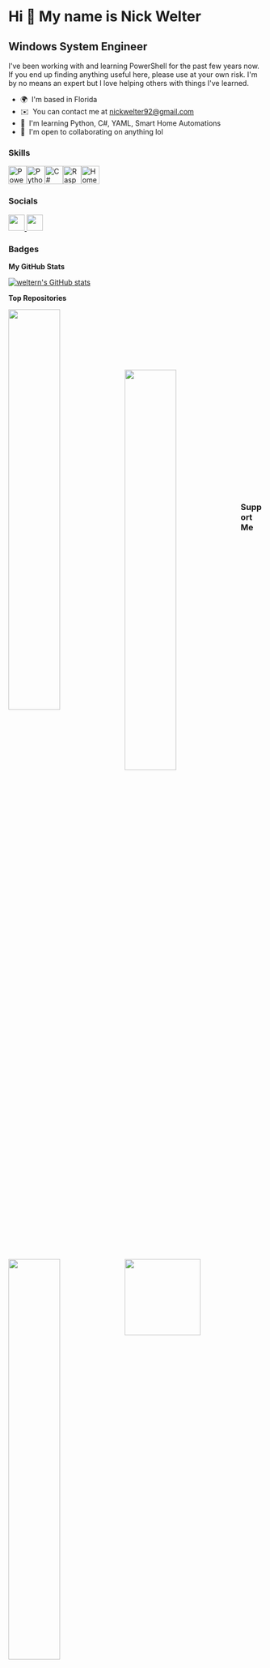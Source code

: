 Hi 👋 My name is Nick Welter
===================================================================================================================================

Windows System Engineer
---------------------------------

I've been working with and learning PowerShell for the past few years now. If you end up finding anything useful here, please use at your own risk. I'm by no means an expert but I love helping others with things I've learned.

* 🌍  I'm based in Florida
* ✉️  You can contact me at [nickwelter92@gmail.com](mailto:nickwelter92@gmail.com)
* 🧠  I'm learning Python, C#, YAML, Smart Home Automations
* 🤝  I'm open to collaborating on anything lol

### Skills


<p align="left">
<a href="https://learn.microsoft.com/en-us/powershell/scripting/overview?view=powershell-7.4" target="_blank" rel="noreferrer"><img src="https://raw.githubusercontent.com/gist/Xainey/d5bde7d01dcbac51ac951810e94313aa/raw/6c858c46726541b48ddaaebab29c41c07a196394/PowerShell.svg" width="36" height="36" alt="PowerShell" /></a><a href="https://www.python.org/" target="_blank" rel="noreferrer"><img src="https://raw.githubusercontent.com/danielcranney/readme-generator/main/public/icons/skills/python-colored.svg" width="36" height="36" alt="Python" /></a><a href="https://docs.microsoft.com/en-us/dotnet/csharp/" target="_blank" rel="noreferrer"><img src="https://raw.githubusercontent.com/danielcranney/readme-generator/main/public/icons/skills/csharp-colored.svg" width="36" height="36" alt="C#" /></a><a href="https://www.raspberrypi.org/" target="_blank" rel="noreferrer"><img src="https://raw.githubusercontent.com/danielcranney/readme-generator/main/public/icons/skills/raspberrypi-colored.svg" width="36" height="36" alt="Raspberry Pi" /></a><a href="https://www.home-assistant.io/" target="_blank" rel="noreferrer"><img src="https://upload.wikimedia.org/wikipedia/en/4/49/Home_Assistant_logo_%282023%29.svg" width="36" height="36" alt="HomeAssistant" /></a>
</p>


### Socials

<p align="left"> <a href="https://www.github.com/weltern" target="_blank" rel="noreferrer"> <picture> <source media="(prefers-color-scheme: dark)" srcset="https://raw.githubusercontent.com/danielcranney/readme-generator/main/public/icons/socials/github-dark.svg" /> <source media="(prefers-color-scheme: light)" srcset="https://raw.githubusercontent.com/danielcranney/readme-generator/main/public/icons/socials/github.svg" /> <img src="https://raw.githubusercontent.com/danielcranney/readme-generator/main/public/icons/socials/github.svg" width="32" height="32" /> </picture> </a> <a href="https://www.linkedin.com/in/nicholas-welter" target="_blank" rel="noreferrer"> <picture> <source media="(prefers-color-scheme: dark)" srcset="https://raw.githubusercontent.com/danielcranney/readme-generator/main/public/icons/socials/linkedin-dark.svg" /> <source media="(prefers-color-scheme: light)" srcset="https://raw.githubusercontent.com/danielcranney/readme-generator/main/public/icons/socials/linkedin.svg" /> <img src="https://raw.githubusercontent.com/danielcranney/readme-generator/main/public/icons/socials/linkedin.svg" width="32" height="32" /> </picture> </a></p>

### Badges

<b>My GitHub Stats</b>

<a href="http://www.github.com/weltern"><img src="https://github-readme-stats.vercel.app/api?username=weltern&show_icons=true&hide=&title_color=0891b2&text_color=ffffff&icon_color=0891b2&bg_color=1c1917&hide_border=true&show_icons=true" alt="weltern's GitHub stats" /></a>

<b>Top Repositories</b>

<div width="100%" align="center"><a href="https://github.com/weltern/UserRegistryHive" align="left"><img align="left" width="45%" src="https://github-readme-stats.vercel.app/api/pin/?username=weltern&repo=UserRegistryHive&title_color=0891b2&text_color=ffffff&icon_color=0891b2&bg_color=1c1917&hide_border=true&locale=en" /></a></div><br /><br /><br /><br /><br /><br /><br />
<div width="100%" align="center"><a href="https://github.com/weltern/Import-ConfigFile" align="left"><img align="left" width="45%" src="https://github-readme-stats.vercel.app/api/pin/?username=weltern&repo=Import-ConfigFile&title_color=0891b2&text_color=ffffff&icon_color=0891b2&bg_color=1c1917&hide_border=true&locale=en" /></a></div><br /><br /><br /><br /><br /><br /><br />
<div width="100%" align="center"><a href="https://github.com/weltern/Get-ConfigFile" align="left"><img align="left" width="45%" src="https://github-readme-stats.vercel.app/api/pin/?username=weltern&repo=Get-ConfigFile&title_color=0891b2&text_color=ffffff&icon_color=0891b2&bg_color=1c1917&hide_border=true&locale=en" /></a></div><br /><br /><br /><br /><br /><br /><br />

### Support Me

<ul style="list-style-type: none; margin: 0;">

<li style="display: inline-block; margin-right: 0.25rem;"><a href="https://www.buymeacoffee.com/weltern"><img src="https://cdn.buymeacoffee.com/buttons/v2/default-yellow.png" width="150"/></a></li>

</ul>
